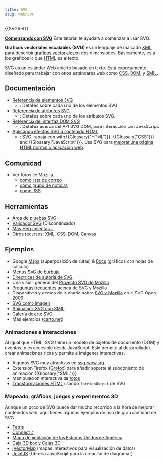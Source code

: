 ```yaml
---
title: SVG
slug: Web/SVG
---
```


{{SVGRef}}

**[Comenzando con SVG](/es/docs/SVG/Tutorial)**
Este tutorial te ayudará a comenzar a usar SVG.

**Gráficos vectoriales escalables** **(SVG)** es un lenguaje de marcado [XML](/es/docs/XML_Introduction) para describir [gráficos vectoriales](https://es.wikipedia.org/wiki/Gr%C3%A1fico_vectorial)en dos dimensiones. Básicamente, es a los gráficos lo que [HTML](/es/docs/web/HTML) es al texto.

SVG es un estándar Web abierto basado en texto. Está expresamente diseñado para trabajar con otros estándares web como [CSS](/es/docs/CSS), [DOM](/es/docs/DOM), y [SMIL](/es/docs/Web/SVG/SVG_animation_with_SMIL).

## Documentación

- [Referencia de elementos SVG](/es/docs/Web/SVG/Element)
  - : Detalles sobre cada uno de los elementos SVG.
- [Referencia de atributos SVG](/es/docs/Web/SVG/Attribute)
  - : Detalles sobre cada uno de los atributos SVG.
- [Referencia del interfaz DOM SVG](/es/docs/DOM/DOM_Reference#SVG_interfaces)
  - : Detalles acerca del API SVG DOM, para interacción con JavaScript.
- [Aplicando efectos SVG a contenido HTML](/es/docs/Web/SVG/Applying_SVG_effects_to_HTML_content)
  - : SVG trabaja con with {{Glossary("HTML")}}, {{Glossary("CSS")}} and {{Glossary("JavaScript")}}. Usa SVG para [mejorar una página HTML normal o aplicación web](/es/docs/SVG_In_HTML_Introduction).

## Comunidad

- Ver foros de Mozilla...
  - [como lista de correo](https://lists.mozilla.org/listinfo/dev-tech-svg)
  - [como grupo de noticias](https://groups.google.com/group/mozilla.dev.tech.svg)
  - [como RSS](https://groups.google.com/group/mozilla.dev.tech.svg/feeds)

## Herramientas

- [Área de pruebas SVG](http://www.w3.org/Graphics/SVG/Test/)
- [Validador SVG](http://jiggles.w3.org/svgvalidator/) (Discontinuado)
- [Más Herramientas...](/es/docs/tag/SVG:Tools)
- Otros recursos: [XML](/es/docs/XML), [CSS](/es/docs/CSS), [DOM](/es/docs/DOM), [Canvas](/es/docs/HTML/Canvas)

## Ejemplos

- Google [Maps](https://maps.google.com) (superposición de rutas) & [Docs](https://docs.google.com) (gráficos con hojas de cálculo)
- [Menús SVG de burbuja](http://starkravingfinkle.org/projects/demo/svg-bubblemenu-in-html.xml)
- [Directríces de autoría de SVG](http://jwatt.org/svg/authoring/)
- Una visión general del [Proyecto SVG de Mozilla](/es/docs/Mozilla_SVG_Project)
- [Preguntas frecuentes](/es/docs/SVG/FAQ) acerca de SVG y Mozilla
- Diapositivas y demos de la charla sobre [SVG y Mozilla](http://jwatt.org/svg-open-US/docs/2009/slides.xhtml) en el SVG Open 2009
- [SVG como imagen](/es/docs/SVG/SVG_as_an_Image)
- [Animación SVG con SMIL](/es/docs/SVG/SVG_animation_with_SMIL)
- [Galería de arte SVG](http://plurib.us/1shot/2007/svg_gallery/)
- Más ejemplos ([carto.net](http://www.carto.net/papers/svg/samples/))

### Animaciones e interacciones

Al igual que HTML, SVG tiene un modelo de objetos de documento (DOM) y eventos, y es accesible desde JavaScript. Esto permite al desarrollador crear animaciones ricas y permite e imágenes interactivas.

- Algunos SVG muy atractivos en [svg-wow.org](http://svg-wow.org/)
- Extension Firefox ([Grafox](http://schepers.cc/grafox/)) para añadir soporte al subconjunto de animación {{Glossary("SMIL")}}
- Manipulación interactiva de [fotos](http://people.mozilla.com/%7Evladimir/demos/photos.svg)
- [Transformaciones HTML](http://starkravingfinkle.org/blog/2007/07/firefox-3-svg-foreignobject/) usando `foreignObject` de SVG

### Mapeado, gráficos, juegos y experimentos 3D

Aunque un poco de SVG puede dar mucho recorrido a la hora de mejorar contenidos web, aquí tienes algunos ejemplos de uso de gran cantidad de SVG.

- [Tetris](http://www.codedread.com/yastframe.php)
- [Connect 4](https://web.archive.org/web/20131019072450/http://www.treebuilder.de/svg/connect4.svg)
- [Mapa de población de los Estados Unidos de América](http://www.carto.net/papers/svg/us_population/index.html)
- [Caja 3D box](http://www.treebuilder.de/default.asp?file=441875.xml) y [Cajas 3D](http://www.treebuilder.de/default.asp?file=206524.xml)
- [jVectorMap](http://jvectormap.com/) (mapas interactivos para visualización de datos)
- [JointJS](https://jointjs.com) (Librería JavaScript para la creación de diagramas)
